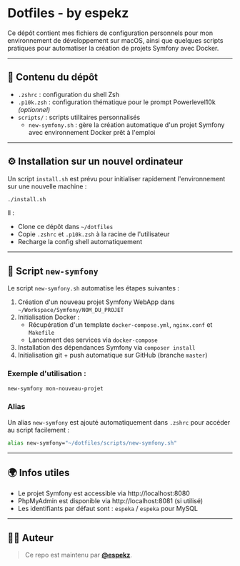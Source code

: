 # Dotfiles - by espekz

Ce dépôt contient mes fichiers de configuration personnels pour mon environnement de développement sur macOS, ainsi que quelques scripts pratiques pour automatiser la création de projets Symfony avec Docker.

---

## 📁 Contenu du dépôt

- `.zshrc` : configuration du shell Zsh
- `.p10k.zsh` : configuration thématique pour le prompt Powerlevel10k *(optionnel)*
- `scripts/` : scripts utilitaires personnalisés
  - `new-symfony.sh` : gère la création automatique d'un projet Symfony avec environnement Docker prêt à l'emploi

---

## ⚙️ Installation sur un nouvel ordinateur

Un script `install.sh` est prévu pour initialiser rapidement l'environnement sur une nouvelle machine :

```bash
./install.sh
```

Il :
- Clone ce dépôt dans `~/dotfiles`
- Copie `.zshrc` et `.p10k.zsh` à la racine de l'utilisateur
- Recharge la config shell automatiquement

---

## 🧰 Script `new-symfony`

Le script `new-symfony.sh` automatise les étapes suivantes :

1. Création d'un nouveau projet Symfony WebApp dans `~/Workspace/Symfony/NOM_DU_PROJET`
2. Initialisation Docker :
   - Récupération d'un template `docker-compose.yml`, `nginx.conf` et `Makefile`
   - Lancement des services via `docker-compose`
3. Installation des dépendances Symfony via `composer install`
4. Initialisation git + push automatique sur GitHub (branche `master`)

### Exemple d'utilisation :
```bash
new-symfony mon-nouveau-projet
```

### Alias

Un alias `new-symfony` est ajouté automatiquement dans `.zshrc` pour accéder au script facilement :
```bash
alias new-symfony="~/dotfiles/scripts/new-symfony.sh"
```

---

## 🌍 Infos utiles

- Le projet Symfony est accessible via http://localhost:8080
- PhpMyAdmin est disponible via http://localhost:8081 (si utilisé)
- Les identifiants par défaut sont : `espeka` / `espeka` pour MySQL

---

## 🧑‍💻 Auteur

> Ce repo est maintenu par **[@espekz](https://github.com/espekz)**.
